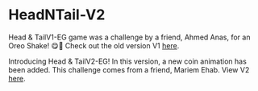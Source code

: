 # HeadNTail-V2

Head & TailV1-EG game was a challenge by a friend, Ahmed Anas, for an Oreo Shake! 😋🍪 Check out the old  version V1 [here](https://kareem-aez.github.io/HeadNTail).

Introducing Head & TailV2-EG! In this version, a new coin animation has been added. This challenge comes from a friend, Mariem Ehab. View V2 [here](https://kareem-aez.github.io/HeadNTail-V2).
